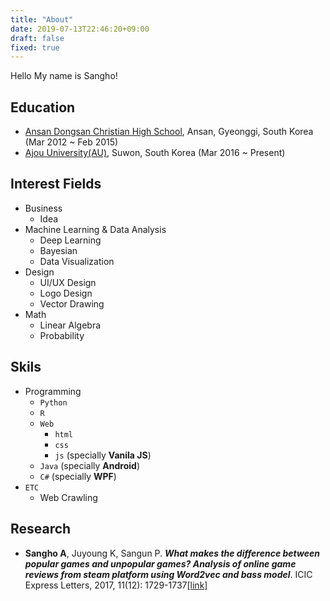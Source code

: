 ```yaml
---
title: "About"
date: 2019-07-13T22:46:20+09:00
draft: false
fixed: true
---
```


Hello My name is Sangho!

## Education

- [Ansan Dongsan Christian High School](http://www.dsgo.kr/main.php), Ansan, Gyeonggi, South Korea (Mar 2012 ~ Feb 2015)
- [Ajou University(AU)](https://www.ajou.ac.kr/en/), Suwon, South Korea (Mar 2016 ~ Present)

## Interest Fields

- Business
  + Idea
- Machine Learning & Data Analysis
  + Deep Learning
  + Bayesian
  + Data Visualization
- Design
  + UI/UX Design
  + Logo Design
  + Vector Drawing
- Math
  + Linear Algebra
  + Probability

## Skils

- Programming
  + `Python`
  + `R`
  + `Web`
    - `html`
    - `css`
    - `js` (specially **Vanila JS**)
  + `Java` (specially **Android**)
  + `C#` (specially **WPF**)
- `ETC`
  + Web Crawling

## Research

- **Sangho A**, Juyoung K, Sangun P. ***What makes the difference between popular games and unpopular games? Analysis of online game reviews from steam platform using Word2vec and bass model***. ICIC Express Letters, 2017, 11(12): 1729-1737[[link]](http://www.icicel.org/ell/contents/2017/12/el-11-12-06.pdf)
